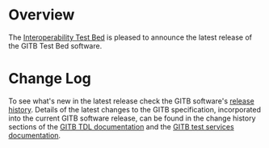 # Overview

The [Interoperability Test Bed](https://joinup.ec.europa.eu/collection/interoperability-test-bed-repository/solution/interoperability-test-bed) is pleased to announce the latest release of the GITB Test Bed software.

# Change Log

To see what's new in the latest release check the GITB software's [release history](https://www.itb.ec.europa.eu/docs/itb-ta/latest/changeHistory/index.html). Details of the latest changes to the GITB specification, incorporated into the current GITB software release, can be found in the change history sections of the [GITB TDL documentation](https://www.itb.ec.europa.eu/docs/tdl/latest/changelog/) and the [GITB test services documentation](https://www.itb.ec.europa.eu/docs/services/latest/changelog/).